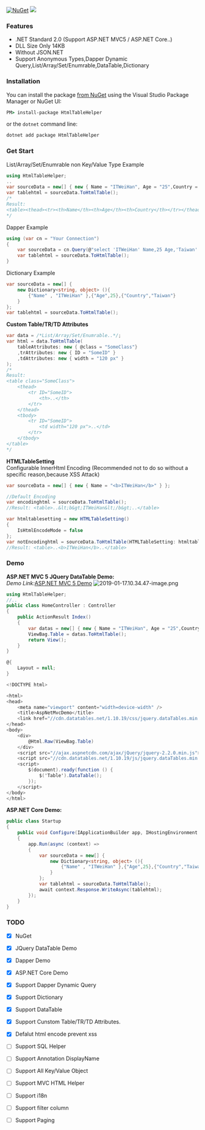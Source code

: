 [![NuGet](https://img.shields.io/nuget/v/HtmlTableHelper.svg)](https://www.nuget.org/packages/HtmlTableHelper)
![](https://img.shields.io/nuget/dt/HtmlTableHelper.svg)

### Features
- .NET Standard 2.0 (Support ASP.NET MVC5 / ASP.NET Core..)
- DLL Size Only 14KB
- Without JSON.NET
- Support Anonymous Types,Dapper Dynamic Query,List/Array/Set/Enumrable,DataTable,Dictionary

### Installation

You can install the package [from NuGet](https://www.nuget.org/packages/HtmlTableHelper) using the Visual Studio Package Manager or NuGet UI:

```cmd
PM> install-package HtmlTableHelper
```

or the `dotnet` command line:

```cmd
dotnet add package HtmlTableHelper
```

### Get Start

List/Array/Set/Enumrable non Key/Value Type Example
```C#
using HtmlTableHelper;
..
var sourceData = new[] { new { Name = "ITWeiHan", Age = "25",Country = "Taiwan" } };
var tablehtml = sourceData.ToHtmlTable();
/*
Result:
<table><thead><tr><th>Name</th><th>Age</th><th>Country</th></tr></thead><tbody><tr><td>ITWeiHan</td><td>25</td><td>Taiwan</td></tr></tbody></table>
*/
```

Dapper Example
```C#
using (var cn = "Your Connection")
{
	var sourceData = cn.Query(@"select 'ITWeiHan' Name,25 Age,'Taiwan' Country");
	var tablehtml = sourceData.ToHtmlTable();
}
```

Dictionary Example
```C#
var sourceData = new[] {
    new Dictionary<string, object> (){
        {"Name" , "ITWeiHan" },{"Age",25},{"Country","Taiwan"}
    }
};
var tablehtml = sourceData.ToHtmlTable();
```

**Custom Table/TR/TD Attributes**

```C#
var data = /*List/Array/Set/Enumrable..*/;
var html = data.ToHtmlTable(
    tableAttributes: new { @class = "SomeClass"}
    ,trAttributes: new { ID = "SomeID" }
    ,tdAttributes: new { width = "120 px" }
);
/*
Result:
<table class="SomeClass">
	<thead>
		<tr ID="SomeID">
			<th>..</th>
		</tr>
	</thead>
	<tbody>
		<tr ID="SomeID">
			<td width="120 px">..</td>
		</tr>
	</tbody>
</table>
*/
```
  

**HTMLTableSetting**  
Configurable InnerHtml Encoding (Recommended not to do so without a specific reason,because XSS Attack)
```C#
var sourceData = new[] { new { Name = "<b>ITWeiHan</b>" } };

//Default Encoding
var encodinghtml = sourceData.ToHtmlTable();
//Result: <table>..&lt;b&gt;ITWeiHan&lt;/b&gt;..</table>

var htmltablesetting = new HTMLTableSetting()
{
    IsHtmlEncodeMode = false
};
var notEncodinghtml = sourceData.ToHtmlTable(HTMLTableSetting: htmltablesetting);
//Result: <table>..<b>ITWeiHan</b>..</table>
```


### Demo
**ASP.NET MVC 5 JQuery DataTable Demo:**  
*Demo Link:*[ASP.NET MVC 5 Demo](https://htmltablehelperdemo.azurewebsites.net/)
![2019-01-17.10.34.47-image.png](https://raw.githubusercontent.com/shps951023/ImageHosting/master/img/2019-01-17.10.34.47-image.png)
```C#
using HtmlTableHelper;
//..
public class HomeController : Controller
{
    public ActionResult Index()
    {
        var datas = new[] { new { Name = "ITWeiHan", Age = "25",Country = "Taiwan" } };
        ViewBag.Table = datas.ToHtmlTable();
        return View();
    }
}
```

```C#
@{
    Layout = null;
}

<!DOCTYPE html>

<html>
<head>
    <meta name="viewport" content="width=device-width" />
    <title>AspNetMvcDemo</title>
    <link href="//cdn.datatables.net/1.10.19/css/jquery.dataTables.min.css" rel="stylesheet" />
</head>
<body>
    <div>
        @Html.Raw(ViewBag.Table)
    </div>
    <script src="//ajax.aspnetcdn.com/ajax/jQuery/jquery-2.2.0.min.js"></script>
    <script src="//cdn.datatables.net/1.10.19/js/jquery.dataTables.min.js"></script>
    <script>
        $(document).ready(function () {
            $('Table').DataTable();
        });
    </script>
</body>
</html>
```


**ASP.NET Core Demo:**
```C#
public class Startup
{
    public void Configure(IApplicationBuilder app, IHostingEnvironment env)
    {
        app.Run(async (context) =>
        {
            var sourceData = new[] {
                new Dictionary<string, object> (){
                    {"Name" , "ITWeiHan" },{"Age",25},{"Country","Taiwan"}
                }
            };
            var tablehtml = sourceData.ToHtmlTable();
            await context.Response.WriteAsync(tablehtml);
        });
    }
}
```

<!--
指定欄位
```C#
using HtmlTableHelper;
..
public class Person{
	public string Name { get; set; }
	public int Age { get; set; }
	public string Country { get; set; }
}
..
var sourceData = new[] { new Person{ Name = "ITWeiHan", Age = "25",Country = "Taiwan" } };
var tablehtml = sourceData.ToHtmlTable(new[]{name});
/*
Result:
<table><thead><tr><th>Name</th><th>Age</th><th>Country</th></tr></thead><tbody><tr><td>ITWeiHan</td><td>25</td><td>Taiwan</td></tr></tbody></table>
*/
```
-->

### TODO
- [X] NuGet
- [X] JQuery DataTable Demo
- [X] Dapper Demo
- [X] ASP.NET Core Demo
- [X] Support Dapper Dynamic Query
- [X] Support Dictionary
- [X] Support DataTable
- [X] Support Cunstom Table/TR/TD Attributes.
- [X] Defalut html encode prevent xss

- [ ] Support SQL Helper
- [ ] Support Annotation DisplayName
- [ ] Support All Key/Value Object
- [ ] Support MVC HTML Helper
- [ ] Support i18n
- [ ] Support filter column
- [ ] Support Paging


<!--
Read This Page
[security - Will HTML Encoding prevent all kinds of XSS attacks? - Stack Overflow]
(https://stackoverflow.com/questions/53728/will-html-encoding-prevent-all-kinds-of-xss-attacks)
-->